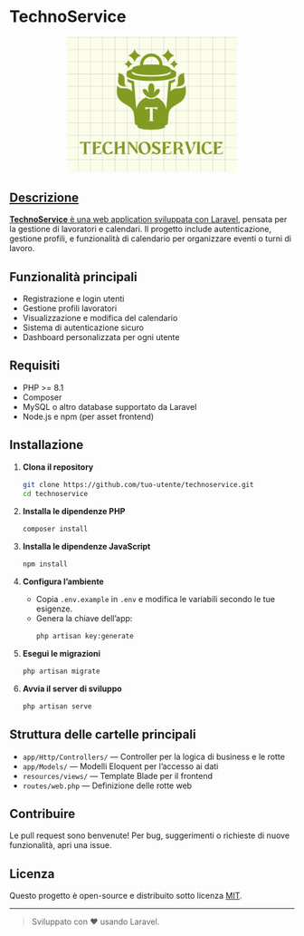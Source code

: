 # TechnoService

<p align="center">
  <a href="#" target="_blank">
    <img src="public/logo con bg.png" width="300" alt="TechnoService Logo">
</p>

## Descrizione

**TechnoService** è una web application sviluppata con [Laravel](https://laravel.com/), pensata per la gestione di lavoratori e calendari. Il progetto include autenticazione, gestione profili, e funzionalità di calendario per organizzare eventi o turni di lavoro.

## Funzionalità principali

- Registrazione e login utenti
- Gestione profili lavoratori
- Visualizzazione e modifica del calendario
- Sistema di autenticazione sicuro
- Dashboard personalizzata per ogni utente

## Requisiti

- PHP >= 8.1
- Composer
- MySQL o altro database supportato da Laravel
- Node.js e npm (per asset frontend)

## Installazione

1. **Clona il repository**
   ```bash
   git clone https://github.com/tuo-utente/technoservice.git
   cd technoservice
   ```

2. **Installa le dipendenze PHP**
   ```bash
   composer install
   ```

3. **Installa le dipendenze JavaScript**
   ```bash
   npm install
   ```

4. **Configura l’ambiente**
   - Copia `.env.example` in `.env` e modifica le variabili secondo le tue esigenze.
   - Genera la chiave dell’app:
     ```bash
     php artisan key:generate
     ```

5. **Esegui le migrazioni**
   ```bash
   php artisan migrate
   ```

6. **Avvia il server di sviluppo**
   ```bash
   php artisan serve
   ```

## Struttura delle cartelle principali

- `app/Http/Controllers/` — Controller per la logica di business e le rotte
- `app/Models/` — Modelli Eloquent per l’accesso ai dati
- `resources/views/` — Template Blade per il frontend
- `routes/web.php` — Definizione delle rotte web

## Contribuire

Le pull request sono benvenute! Per bug, suggerimenti o richieste di nuove funzionalità, apri una issue.

## Licenza

Questo progetto è open-source e distribuito sotto licenza [MIT](https://opensource.org/licenses/MIT).

---

> Sviluppato con ❤️ usando Laravel.

